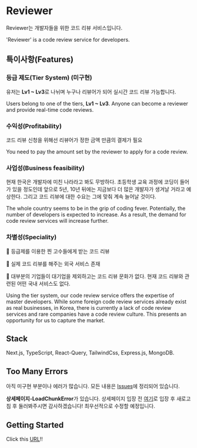 # Reviewer

Reviewer는 개발자들을 위한 코드 리뷰 서비스입니다.

'Reviewer' is a code review service for developers.

## 특이사항(Features)

### **등급 제도(Tier System) (미구현)**

유저는 **Lv1 ~ Lv3**로 나뉘며 누구나 리뷰어가 되어 실시간 코드 리뷰 가능합니다.

Users belong to one of the tiers, **Lv1 ~ Lv3**. Anyone can become a reviewer and provide real-time code reviews.

### **수익성(Profitability)**

코드 리뷰 신청을 위해선 리뷰어가 정한 금액 만큼의 결제가 필요

You need to pay the amount set by the reviewer to apply for a code review.

### **사업성(Business feasibility)**

현재 한국은 개발자에 미친 나라라고 봐도 무방하다. 초등학생 교육 과정에 코딩이 들어가 있을 정도인데 앞으로 5년, 10년 뒤에는 지금보다 더 많은 개발자가 생겨날 거라고 예상한다. 그리고 코드 리뷰에 대한 수요는 그에 맞춰 계속 늘어날 것이다.

The whole country seems to be in the grip of coding fever. Potentially, the number of developers is expected to increase. As a result, the demand for code review services will increase further.

### **차별성(Speciality)**

🥇 등급제를 이용한 찐 고수들에게 받는 코드 리뷰

🥈 실제 코드 리뷰를 해주는 외국 서비스 존재

🥉 대부분의 기업들이 대기업을 제외하고는 코드 리뷰 문화가 없다. 현재 코드 리뷰와 관련된 어떤 국내 서비스도 없다.

Using the tier system, our code review service offers the expertise of master developers. While some foreign code review services already exist as real businesses, in Korea, there is currently a lack of code review services and rare companies have a code review culture. This presents an opportunity for us to capture the market.

## Stack

Next.js, TypeScript, React-Query, TailwindCss, Express.js, MongoDB.

## Too Many Errors

아직 미구현 부분이나 에러가 많습니다. 모든 내용은 [Issues](https://github.com/Yun-Jehyeok/reviewer/issues)에 정리되어 있습니다.

**상세페이지-LoadChunkError**가 있습니다. 상세페이지 입장 전 [여기](https://reviewer-o0ytjci29-jehyeoks-projects.vercel.app/reviewers/65e6702d93f3af3a553be68d)로 입장 후 새로고침 후 둘러봐주시면 감사하겠습니다! 최우선적으로 수정할 예정입니다.

## Getting Started

Click this [URL](https://reviewer-o0ytjci29-jehyeoks-projects.vercel.app/)!!

